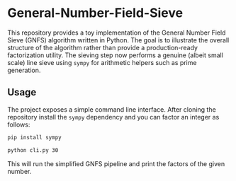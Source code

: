 # General-Number-Field-Sieve

This repository provides a toy implementation of the General Number Field
Sieve (GNFS) algorithm written in Python. The goal is to illustrate the overall
structure of the algorithm rather than provide a production-ready factorization
utility.  The sieving step now performs a genuine (albeit small scale) line
sieve using `sympy` for arithmetic helpers such as prime generation.

## Usage

The project exposes a simple command line interface.  After cloning the
repository install the ``sympy`` dependency and you can factor an integer as
follows:

```bash
pip install sympy
```

```bash
python cli.py 30
```

This will run the simplified GNFS pipeline and print the factors of the given
number.
